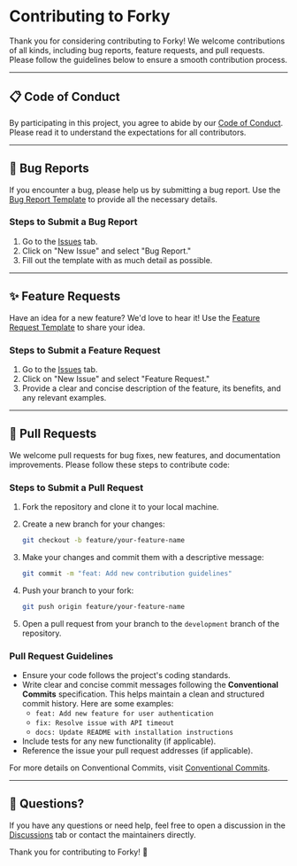 # Contributing to Forky

Thank you for considering contributing to Forky! We welcome contributions of all kinds, including bug reports, feature requests, and pull requests. Please follow the guidelines below to ensure a smooth contribution process.

---

## 📋 Code of Conduct

By participating in this project, you agree to abide by our [Code of Conduct](CODE_OF_CONDUCT.md). Please read it to understand the expectations for all contributors.

---

## 🐛 Bug Reports

If you encounter a bug, please help us by submitting a bug report. Use the [Bug Report Template](ISSUE_TEMPLATE/BUG_REPORT.md) to provide all the necessary details.

### Steps to Submit a Bug Report

1. Go to the [Issues](https://github.com/AdonaiVera/forky/issues) tab.
2. Click on "New Issue" and select "Bug Report."
3. Fill out the template with as much detail as possible.

---

## ✨ Feature Requests

Have an idea for a new feature? We'd love to hear it! Use the [Feature Request Template](ISSUE_TEMPLATE/FEATURE_REQUEST.md) to share your idea.

### Steps to Submit a Feature Request

1. Go to the [Issues](https://github.com/AdonaiVera/forky/issues) tab.
2. Click on "New Issue" and select "Feature Request."
3. Provide a clear and concise description of the feature, its benefits, and any relevant examples.

---

## 🔧 Pull Requests

We welcome pull requests for bug fixes, new features, and documentation improvements. Please follow these steps to contribute code:

### Steps to Submit a Pull Request

1. Fork the repository and clone it to your local machine.
2. Create a new branch for your changes:

   ```bash
   git checkout -b feature/your-feature-name
   ```

3. Make your changes and commit them with a descriptive message:

   ```bash
   git commit -m "feat: Add new contribution guidelines"
   ```

4. Push your branch to your fork:

   ```bash
   git push origin feature/your-feature-name
   ```

5. Open a pull request from your branch to the `development` branch of the repository.

### Pull Request Guidelines

- Ensure your code follows the project's coding standards.
- Write clear and concise commit messages following the **Conventional Commits** specification. This helps maintain a clean and structured commit history. Here are some examples:
  - `feat: Add new feature for user authentication`
  - `fix: Resolve issue with API timeout`
  - `docs: Update README with installation instructions`
- Include tests for any new functionality (if applicable).
- Reference the issue your pull request addresses (if applicable).

For more details on Conventional Commits, visit [Conventional Commits](https://www.conventionalcommits.org/).

---

## 💬 Questions?

If you have any questions or need help, feel free to open a discussion in the [Discussions](https://github.com/AdonaiVera/forky/discussions) tab or contact the maintainers directly.

Thank you for contributing to Forky! 🩷
